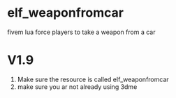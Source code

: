 # elf_weaponfromcar
fivem lua force players to take a weapon from a car

# V1.9
1. Make sure the resource is called elf_weaponfromcar
2. make sure you ar not already using 3dme
